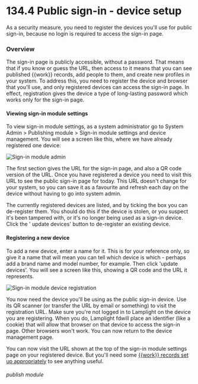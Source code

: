 # 134.4 Public sign-in - device setup

As a security measure, you need to register the devices you'll use for public sign-in,
because no login is required to access the sign-in page.

### Overview

The sign-in page is publicly accessible, without a password. That means that if you know or guess the URL, then access
to it means that you can see published {{work}} records, add people to them, and create new profiles in your system. To address this,
you need to register the device and browser that you'll use, and only registered devices can access the sign-in page. In
effect, registration gives the device a type of long-lasting password which works only for the sign-in page.

#### Viewing sign-in module settings

To view sign-in module settings, as a system administrator go to System Admin > Publishing module > Sign-in module
settings and device management. You will see a screen like this, where we have already registered one device:

![Sign-in module admin](134.4a.png)

The first section gives the URL for the sign-in page, and also a QR code version of the URL. Once you have registered a
device you need to
visit this URL to see the public sign-in page for today. This URL doesn't change for your system, so you can save it as
a favourite and refresh each day on the device without having to go into system admin.

The currently registered devices are listed, and by ticking the box you can de-register them. You should do this if the
device is stolen, or you suspect it's been tampered with, or it's no longer being used as a sign-in device. Click the '
update devices' button to de-register an existing device.

#### Registering a new device

To add a new device, enter a name for it. This is for your reference only, so give it a name that will mean you can tell
which device is which - perhaps add a brand name and model number, for example. Then click 'update devices'. You will
see a screen like this, showing a QR code and the URL it represents.

![Sign-in module device registration](134.4b.png)

You now need the device you'll be using as the public sign-in device. Use its QR scanner (or transfer the URL by email
or something) to visit the registration URL. Make sure you're not logged in to Lamplight on the device you are
registering. When you do, Lamplight fdwill place an identifier (like a cookie) that will allow that browser on that device
to access the sign-in page. Other browsers won't work. You can now return to the device management page.

You can now visit the URL shown at the top of the sign-in module settings page on your registered device. But you'll
need some [{{work}} records set up appropriately](/help/index/p/28.5.2) to see anything useful.

###### publish module

